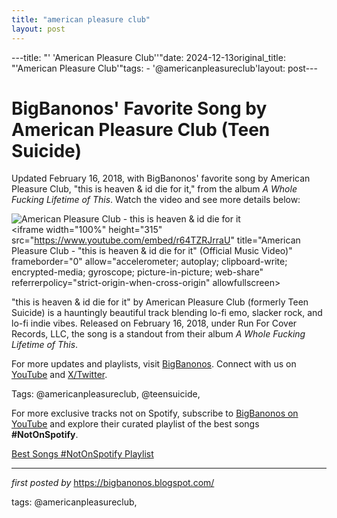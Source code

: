 ```yaml
---
title: "american pleasure club"
layout: post
---
```

---title: "' 'American Pleasure Club''"date: 2024-12-13original_title: "'American Pleasure Club'"tags:  - '@americanpleasureclub'layout: post---<!-- Post Title --><h1 >BigBanonos' Favorite Song by American Pleasure Club (Teen Suicide)</h1> <!-- Introductory Text --><p >Updated February 16, 2018, with BigBanonos' favorite song by American Pleasure Club, "this is heaven & id die for it," from the album *A Whole Fucking Lifetime of This*. Watch the video and see more details below:</p> <!-- Featured Image --><div > <img src="https://f4.bcbits.com/img/a2156766988_5.jpg" alt="American Pleasure Club - this is heaven & id die for it" /></div> <!-- YouTube Video Embed --><div > <iframe width="100%" height="315" src="https://www.youtube.com/embed/r64TZRJrraU" title="American Pleasure Club - "this is heaven & id die for it" (Official Music Video)" frameborder="0" allow="accelerometer; autoplay; clipboard-write; encrypted-media; gyroscope; picture-in-picture; web-share" referrerpolicy="strict-origin-when-cross-origin" allowfullscreen></iframe></div> <!-- Song Information --><div > <p>"this is heaven & id die for it" by American Pleasure Club (formerly Teen Suicide) is a hauntingly beautiful track blending lo-fi emo, slacker rock, and lo-fi indie vibes. Released on February 16, 2018, under Run For Cover Records, LLC, the song is a standout from their album *A Whole Fucking Lifetime of This*.</p></div> <!-- Footer Links --><div > <p>For more updates and playlists, visit <a href="https://bigbanonos.blogspot.com/" target="_blank">BigBanonos</a>. Connect with us on <a href="https://www.youtube.com/@BigBanonos" target="_blank">YouTube</a> and <a href="https://x.com/bigbanonos" target="_blank">X/Twitter</a>.</p></div> <!-- Tags --><p >Tags: @americanpleasureclub, @teensuicide,</p><!--Subscribe and Playlist Links--><div>    <p>For more exclusive tracks not on Spotify, subscribe to <a href="https://www.youtube.com/@BigBanonos" target="_blank">BigBanonos on YouTube</a> and explore their curated playlist of the best songs <strong>#NotOnSpotify</strong>.</p>    <p><a href="https://www.youtube.com/playlist?list=PLtuNtuTatqI0kFahUCbtbfenC_ET5O_tr" target="_blank">Best Songs #NotOnSpotify Playlist<br /></a></p></div><hr /><p><em>first posted by</em> <a href="https://bigbanonos.blogspot.com/" rel="noopener" target="_new">https://bigbanonos.blogspot.com/</a></p><p>tags: @americanpleasureclub,</p>